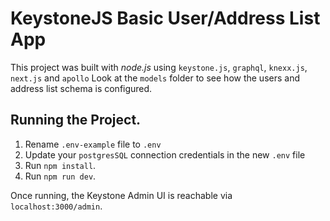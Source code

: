 # KeystoneJS Basic User/Address List App

This project was built with *node.js* using `keystone.js`, `graphql`, `knexx.js`, `next.js` and `apollo`
Look at the `models` folder to see how the users and address list schema is configured. 

## Running the Project.


1) Rename `.env-example` file  to `.env` 
2) Update your `postgresSQL` connection credentials in the new `.env` file
3) Run `npm install`. 
4) Run `npm run dev`.

Once running, the Keystone Admin UI is reachable via `localhost:3000/admin`.
